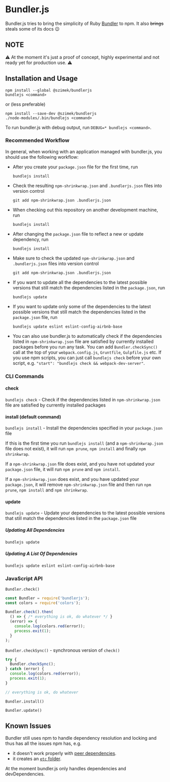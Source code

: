 Bundler.js
==============================
Bundler.js tries to bring the simplicity of Ruby [Bundler](https://bundler.io) to npm. It also <del>brings</del> steals some of its docs :wink:

## NOTE
:warning: At the moment it's just a proof of concept, highly experimental and not ready yet for production use. :warning:

## Installation and Usage
```
npm install --global @szimek/bundlerjs
bundlejs <command>
```
or (less preferable)
```
npm install --save-dev @szimek/bundlerjs
./node-modules/.bin/bundlejs <command>
```

To run bundler.js with debug output, run `DEBUG=* bundlejs <command>`.

### Recommended Workflow
In general, when working with an application managed with bundler.js, you should use the following workflow:

* After you create your `package.json` file for the first time, run

  `bundlejs install`

* Check the resulting `npm-shrinkwrap.json` and `.bundlerjs.json` files into version control

  `git add npm-shrinkwrap.json .bundlerjs.json`

* When checking out this repository on another development machine, run

  `bundlejs install`

* After changing the `package.json` file to reflect a new or update dependency, run

  `bundlejs install`

* Make sure to check the updated `npm-shrinkwrap.json` and `.bundlerjs.json` files into version control

  `git add npm-shrinkwrap.json .bundlerjs.json`

* If you want to update all the dependencies to the latest possible versions that still match the dependencies listed in the `package.json`, run

  `bundlejs update`

* If you want to update only some of the dependencies to the latest possible versions that still match the dependencies listed in the `package.json` file, run

  `bundlejs update eslint eslint-config-airbnb-base`

* You can also use bundler.js to automatically check if the dependencies listed in `npm-shrinkwrap.json` file are satisfied by currently installed packages before you run any task. You can add `Bundler.checkSync()` call at the top of your `webpack.config.js`, `Gruntfile`, `Gulpfile.js` etc. If you use npm scripts, you can just call `bundlejs check` before your own script, e.g. `"start": "bundlejs check && webpack-dev-server"`.


### CLI Commands
#### check
`bundlejs check` - Check if the dependencies listed in `npm-shrinkwrap.json` file are satisfied by currently installed packages

#### install (default command)
`bundlejs install` - Install the dependencies specified in your `package.json` file

If this is the first time you run `bundlejs install` (and a `npm-shrinkwrap.json` file does not exist), it will run `npm prune`, `npm install` and finally `npm shrinkwrap`.

If a `npm-shrinkwrap.json` file does exist, and you have not updated your `package.json` file, it will run `npm prune` and `npm install`.

If a `npm-shrinkwrap.json` does exist, and you have updated your `package.json`, it will remove `npm-shrinkwrap.json` file and then run `npm prune`, `npm install` and `npm shrinkwrap`.

#### update
`bundlejs update` - Update your dependencies to the latest possible versions that still match the dependencies listed in the `package.json` file
##### Updating All Dependencies
`bundlejs update`
##### Updating A List Of Dependencies
`bundlejs update eslint eslint-config-airbnb-base`

### JavaScript API
`Bundler.check()`
``` javascript
const Bundler = require('bundlerjs');
const colors = require('colors');

Bundler.check().then(
  () => { /* everything is ok, do whatever */ }
  (error) => {
    console.log(colors.red(error));
    process.exit(1);
  }
);
```

`Bundler.checkSync()` - synchronous version of `check()`
``` javascript
try {
  Bundler.checkSync();
} catch (error) {
  console.log(colors.red(error));
  process.exit(1);
}

// everything is ok, do whatever
```

`Bundler.install()`

`Bundler.update()`

## Known Issues
Bundler still uses npm to handle dependency resolution and locking and thus has all the issues npm has, e.g.
* it doesn't work properly with [peer dependencies](https://github.com/npm/npm/issues/12909).
* it creates an [`etc` folder](https://github.com/npm/npm/pull/7249).

At the moment bundler.js only handles dependencies and devDependencies.
